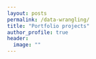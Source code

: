 ```yaml
---
layout: posts
permalink: /data-wrangling/
title: "Portfolio projects"
author_profile: true
header:
  image: ""
---
```



